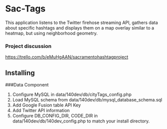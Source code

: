 # Sac-Tags

This application listens to the Twitter firehose streaming API, gathers data about specific hashtags and displays them on a map overlay similar to a heatmap, but using neighborhood geometry.

### Project discussion
https://trello.com/b/eMuHgAAN/sacramentohashtagproject

## Installing

###Data Component
1. Configure MySQL in data/140dev/db/cityTags_config.php
2. Load MySQL schema from data/140dev/db/mysql_database_schema.sql
3. Add Google Fusion table API Key
4. Add Twitter API information
5. Configure DB_CONFIG_DIR, CODE_DIR in data/140dev/db/140dev_config.php to match your install directory.


